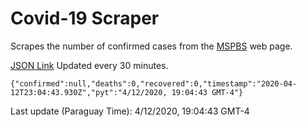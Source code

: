 # Covid-19 Scraper

Scrapes the number of confirmed cases from the [MSPBS](https://www.mspbs.gov.py/covid-19.php) web page.

[JSON Link](https://jmayalag.github.io/covid19-scrape/cases.json)
Updated every 30 minutes.
```
{"confirmed":null,"deaths":0,"recovered":0,"timestamp":"2020-04-12T23:04:43.930Z","pyt":"4/12/2020, 19:04:43 GMT-4"}
```
Last update (Paraguay Time): 4/12/2020, 19:04:43 GMT-4
